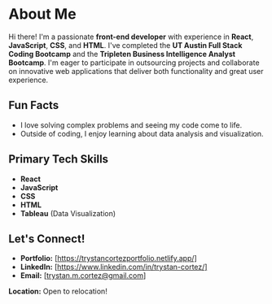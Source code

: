 # About Me

Hi there! I'm a passionate **front-end developer** with experience in **React**, **JavaScript**, **CSS**, and **HTML**. I've completed the **UT Austin Full Stack Coding Bootcamp** and the **Tripleten Business Intelligence Analyst Bootcamp**. I'm eager to participate in outsourcing projects and collaborate on innovative web applications that deliver both functionality and great user experience.

## Fun Facts
- I love solving complex problems and seeing my code come to life.
- Outside of coding, I enjoy learning about data analysis and visualization.

## Primary Tech Skills
- **React**
- **JavaScript**
- **CSS**
- **HTML**
- **Tableau** (Data Visualization)

## Let's Connect!
- **Portfolio:** [https://trystancortezportfolio.netlify.app/]
- **LinkedIn:** [https://www.linkedin.com/in/trystan-cortez/]
- **Email:** [trystan.m.cortez@gmail.com]

**Location:** Open to relocation!

